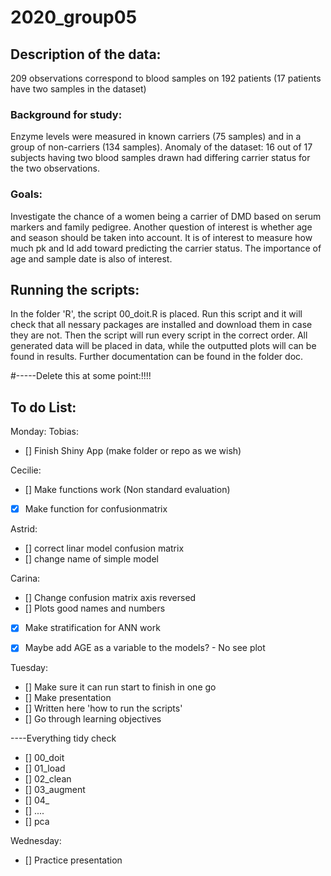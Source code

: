 # 2020_group05
## Description of the data: 
209 observations correspond to blood samples on 192 patients (17 patients have two samples in the dataset)

### Background for study: 
Enzyme levels were measured in known carriers (75 samples) and in a group of non-carriers (134 samples). 
Anomaly of the dataset: 16 out of 17 subjects having two blood samples drawn had differing carrier status for the two observations.

### Goals:
Investigate the chance of a women being a carrier of DMD  based on serum markers and family pedigree. 
Another question of interest is whether age and season should be taken into account. It is of interest to measure how much pk and ld add toward predicting the carrier status. The importance of age and sample date is also of interest.
 
## Running the scripts:
In the folder 'R', the script 00_doit.R is placed. Run this script and it will check that all nessary packages are installed and download them in case they are not. 
Then the script will run every script in the correct order. All generated data will be placed in data, while the outputted plots will can be found in results. 
Further documentation can be found in the folder doc.


#-----Delete this at some point:!!!!
## To do List: 

Monday:
Tobias: 
- [] Finish Shiny App (make folder or repo as we wish)

Cecilie:
- [] Make functions work (Non standard evaluation)
- [X] Make function for confusionmatrix 

Astrid: 
- [] correct linar model confusion matrix 
- [] change name of simple model

Carina:
- [] Change confusion matrix axis reversed
- [] Plots good names and numbers

- [x] Make stratification for ANN work 
- [X] Maybe add AGE as a variable to the models? - No see plot


Tuesday:
- [] Make sure it can run start to finish in one go
- [] Make presentation 
- [] Written here 'how to run the scripts'
- [] Go through learning objectives

----Everything tidy check
- [] 00_doit
- [] 01_load
- [] 02_clean
- [] 03_augment
- [] 04_
- [] ....
- [] pca

Wednesday:
- [] Practice presentation
